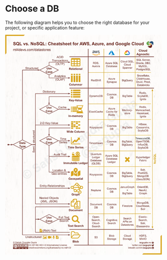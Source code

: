# Choose a DB

The following diagram helps you to choose the right database for your project, or specific application feature:

![Choosing the right database model](./img/diagram.png)